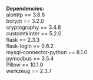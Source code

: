 **Dependencies:**                                          
aiohttp == 3.8.6                              
bcrypt == 3.2.0                              
cryptography == 3.4.8                              
customtkinter == 5.2.0                                
flask == 2.3.3                              
flask-login == 0.6.2                              
mysql-connector-python == 8.1.0                              
pymodbus == 3.5.4                              
Pillow == 10.1.0                              
werkzeug == 2.3.7                              
